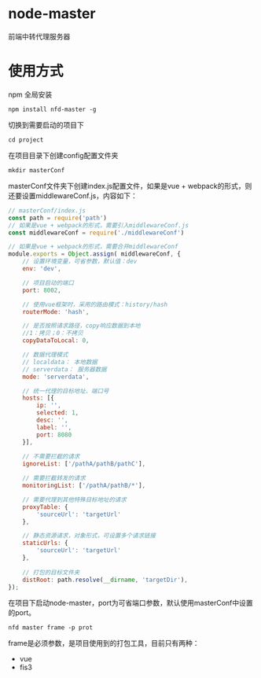 # node-master
前端中转代理服务器

# 使用方式
npm 全局安装
```
npm install nfd-master -g
```
切换到需要启动的项目下
```
cd project
```
在项目目录下创建config配置文件夹
```
mkdir masterConf
```
masterConf文件夹下创建index.js配置文件，如果是vue + webpack的形式，则还要设置middlewareConf.js，内容如下：
```javascript
// masterConf/index.js
const path = require('path')
// 如果是vue + webpack的形式，需要引入middlewareConf.js 
const middlewareConf = require('./middlewareConf')

// 如果是vue + webpack的形式，需要合并middlewareConf
module.exports = Object.assign( middlewareConf, {
    // 设置环境变量，可省参数，默认值：dev
    env: 'dev',

    // 项目启动的端口
    port: 8002,

    // 使用vue框架时，采用的路由模式：history/hash
    routerMode: 'hash',

    // 是否按照请求路径，copy响应数据到本地
    //1：拷贝；0：不拷贝
    copyDataToLocal: 0,

    // 数据代理模式
    // localdata： 本地数据
    // serverdata： 服务器数据
    mode: 'serverdata',

    // 统一代理的目标地址、端口号
    hosts: [{
        ip: '',
        selected: 1,
        desc: '',
        label: '',
        port: 8080
    }],
    
    // 不需要拦截的请求
    ignoreList: ['/pathA/pathB/pathC'],

    // 需要拦截转发的请求
    monitoringList: ['/pathA/pathB/*'],

    // 需要代理到其他特殊目标地址的请求
    proxyTable: {
        'sourceUrl': 'targetUrl'
    },

    // 静态资源请求，对象形式，可设置多个请求链接
    staticUrls: {
        'sourceUrl': 'targetUrl'
    },
    
    // 打包的目标文件夹
    distRoot: path.resolve(__dirname, 'targetDir'),
});

```
在项目下启动node-master，port为可省端口参数，默认使用masterConf中设置的port。
```
nfd master frame -p prot
```
frame是必须参数，是项目使用到的打包工具，目前只有两种：
* vue
* fis3
